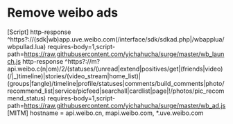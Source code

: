 # Remove weibo ads

[Script]
http-response ^https?://(sdk|wb)app\.uve\.weibo\.com(/interface/sdk/sdkad.php|/wbapplua/wbpullad.lua) requires-body=1,script-path=https://raw.githubusercontent.com/yichahucha/surge/master/wb_launch.js
http-response ^https?://m?api\.weibo\.c(n|om)/2/(statuses/(unread|extend|positives/get|(friends|video)(/|_)timeline)|stories/(video_stream|home_list)|(groups|fangle)/timeline|profile/statuses|comments/build_comments|photo/recommend_list|service/picfeed|searchall|cardlist|page|!/photos/pic_recommend_status) requires-body=1,script-path=https://raw.githubusercontent.com/yichahucha/surge/master/wb_ad.js
[MITM]
hostname = api.weibo.cn, mapi.weibo.com, *.uve.weibo.com
